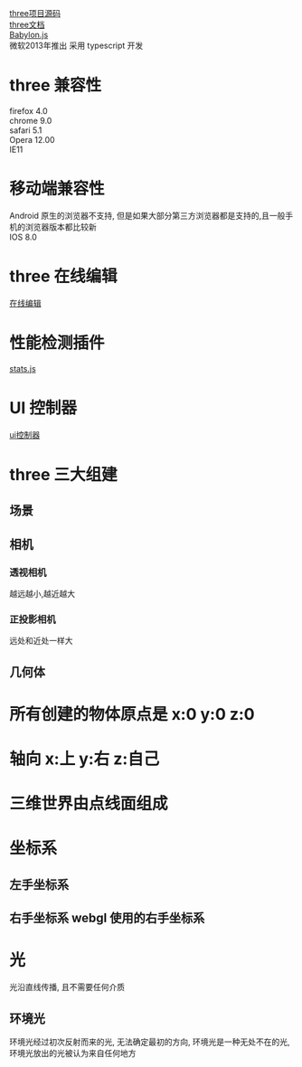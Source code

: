 [three项目源码](https://www.npmjs.com/package/three)  
[three文档](https://threejs.org/docs/index.html#manual/zh/introduction/Creating-a-scene)  
[Babylon.js](https://github.com/BabylonJS/Babylon.js)  
微软2013年推出 采用 typescript 开发

# three 兼容性  
firefox 4.0  
chrome 9.0  
safari 5.1  
Opera 12.00  
IE11  
# 移动端兼容性
Android 原生的浏览器不支持, 但是如果大部分第三方浏览器都是支持的,且一般手机的浏览器版本都比较新   
IOS 8.0  

# three 在线编辑
[在线编辑](https://threejs.org/editor/)

# 性能检测插件
[stats.js ](https://github.com/mrdoob/stats.js)  
# UI 控制器

[ui控制器](https://github.com/dataarts/dat.gui)



# three 三大组建
## 场景
## 相机
### 透视相机
越远越小,越近越大
### 正投影相机
远处和近处一样大
## 几何体

# 所有创建的物体原点是 x:0 y:0 z:0 
# 轴向 x:上 y:右 z:自己
# 三维世界由点线面组成
# 坐标系
## 左手坐标系
## 右手坐标系 webgl 使用的右手坐标系 


# 光
 光沿直线传播, 且不需要任何介质
## 环境光
环境光经过初次反射而来的光, 无法确定最初的方向, 环境光是一种无处不在的光,环境光放出的光被认为来自任何地方

